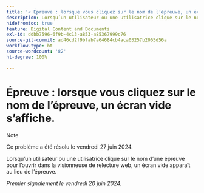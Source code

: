 ```yaml
---
title: '« Épreuve : lorsque vous cliquez sur le nom de l’épreuve, un écran vide s’affiche. »'
description: Lorsqu’un utilisateur ou une utilisatrice clique sur le nom d’une épreuve pour l’ouvrir dans la visionneuse de relecture web, un écran vide apparaît au lieu de l’épreuve.
hidefromtoc: true
feature: Digital Content and Documents
exl-id: ddbb7596-6f9b-4c13-a853-a85367999c76
source-git-commit: ad46cd2f9bfab7a64684cb4aca03257b2065d56a
workflow-type: ht
source-wordcount: '82'
ht-degree: 100%

---
```


# Épreuve : lorsque vous cliquez sur le nom de l’épreuve, un écran vide s’affiche.

>[!NOTE]
>
>Ce problème a été résolu le vendredi 27 juin 2024.

Lorsqu’un utilisateur ou une utilisatrice clique sur le nom d’une épreuve pour l’ouvrir dans la visionneuse de relecture web, un écran vide apparaît au lieu de l’épreuve.

_Premier signalement le vendredi 20 juin 2024._
